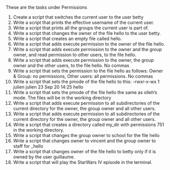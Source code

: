 These are the tasks under Permissions
1. Create a script that switches the current user to the user betty
2. Write a script that prints the effective username of the current user.
3. Write a script that prints all the groups the current user is part of.
4. Write a script that changes the owner of the file hello to the user betty.
5. Write a script that creates an empty file called hello.
5. Write a script that adds execute permission to the owner of the file hello.
6. Write a script that adds execute permission to the owner and the group owner, and read permission to other users, to the file hello.
7. Write a script that adds execute permission to the owner, the group owner and the other users, to the file hello. No commas
8. Write a script that sets the permission to the file hello as follows: Owner & Group: no permissions, Other users: all permissions. No commas
8. Write a script that sets the pmode of the file hello to this: -rwxr-x-wx 1 julien julien 23 Sep 20 14:25 hello
8. Write a script that sets the pmode of the file hello the same as olleh’s mode. The files will be in the working directory
11. Write a script that adds execute permission to all subdirectories of the current directory for the owner, the group owner and all other users.
11. Write a script that adds execute permission to all subdirectories of the current directory for the owner, the group owner and all other users.
12. Write a script that creates a directory called my_dir with permissions 751 in the working directory.
12. Write a script that changes the group owner to school for the file hello
14. Write a script that changes owner to vincent and the group owner to staff for _hello
14. Write a script that changes owner of the file hello to betty only if it is owned by the user guillaume.
14. Write a script that will play the StarWars IV episode in the terminal.
